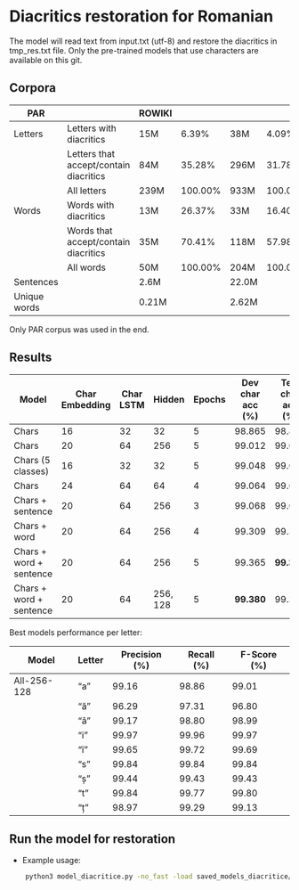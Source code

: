 # Diacritics restoration for Romanian

The model will read text from input.txt (utf-8) and restore the diacritics in tmp_res.txt file. Only the pre-trained models that use characters are available on this git. 


## Corpora

| **PAR**          |                                        | ROWIKI |         |       |         |
|--------------|----------------------------------------|--------|---------|-------|---------|
| Letters      | Letters with diacritics                | 15M    | 6.39%   | 38M   | 4.09%   |
|              | Letters that accept/contain diacritics | 84M    | 35.28%  | 296M  | 31.78%  |
|              | All letters                            | 239M   | 100.00% | 933M  | 100.00% |
| Words        | Words with diacritics                  | 13M    | 26.37%  | 33M   | 16.40%  |
|              | Words that accept/contain diacritics   | 35M    | 70.41%  | 118M  | 57.98%  |
|              | All words                              | 50M    | 100.00% | 204M  | 100.00% |
| Sentences    |                                        | 2.6M   |         | 22.0M |         |
| Unique words |                                        | 0.21M  |         | 2.62M |         |

Only PAR corpus was used in the end. 

## Results 

| Model                   | Char Embedding | Char LSTM | Hidden   | Epochs | Dev char acc (%) | Test char acc (%) | Test word acc (%) |
|-------------------------|----------------|-----------|----------|--------|------------------|-------------------|-------------------|
| Chars                   | 16             | 32        | 32       | 5      | 98.865           | 98.864            | 97.413            |
| Chars                   | 20             | 64        | 256      | 5      | 99.012           | 99.017            | 97.750            |
| Chars (5 classes)       | 16             | 32        | 32       | 5      | 99.048           | 99.068            | 97.867            |
| Chars                   | 24             | 64        | 64       | 4      | 99.064           | 99.057            | 97.856            |
| Chars + sentence        | 20             | 64        | 256      | 3      | 99.068           | 99.065            | 97.881            |
| Chars + word            | 20             | 64        | 256      | 4      | 99.309           | 99.329            | 98.453            |
| Chars + word + sentence | 20             | 64        | 256      | 5      | 99.365           | **99.378**            | **98.573**            |
| Chars + word + sentence | 20             | 64        | 256, 128 | 5      | **99.380**           | 99.366            | 98.553            |


Best models performance per letter:

| Model       | Letter | Precision (%) | Recall (%) | F-Score (%) |
|-------------|--------|---------------|------------|-------------|
| All-256-128 | “a”    | 99.16         | 98.86      | 99.01       |
|             | “ă”    | 96.29         | 97.31      | 96.80       |
|             | “â”    | 99.17         | 98.80      | 98.99       |
|             | “i”    | 99.97         | 99.96      | 99.97       |
|             | “î”    | 99.65         | 99.72      | 99.69       |
|             | “s”    | 99.84         | 99.84      | 99.84       |
|             | “ș”    | 99.44         | 99.43      | 99.43       |
|             | “t”    | 99.84         | 99.77      | 99.80       |
|             | “ț”    | 98.97         | 99.29      | 99.13       |



## Run the model for restoration

* Example usage:
```sh
    python3 model_diacritice.py -no_fast -load saved_models_diacritice/chars24-64 -no_word -no_sent -classes 4 -no_dep -no_tag -restore input.txt
```